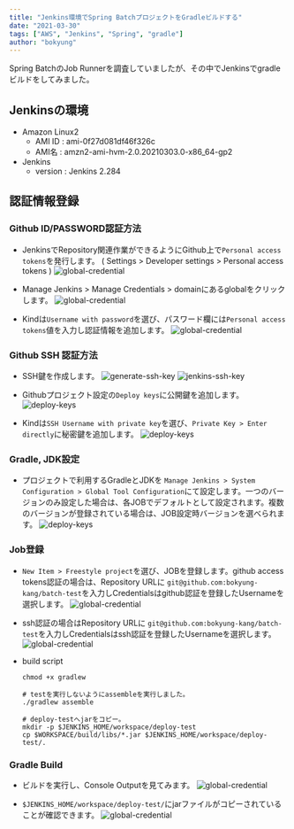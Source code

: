 ```yaml
---
title: "Jenkins環境でSpring BatchプロジェクトをGradleビルドする"
date: "2021-03-30"
tags: ["AWS", "Jenkins", "Spring", "gradle"]
author: "bokyung"
---
```


Spring BatchのJob Runnerを調査していましたが、その中でJenkinsでgradleビルドをしてみました。

## Jenkinsの環境
* Amazon Linux2
  * AMI ID : ami-0f27d081df46f326c
  * AMI名 : amzn2-ami-hvm-2.0.20210303.0-x86_64-gp2
* Jenkins
  * version : Jenkins 2.284

## 認証情報登録
### Github ID/PASSWORD認証方法
* JenkinsでRepository関連作業ができるようにGithub上で`Personal access tokens`を発行します。 ( Settings > Developer settings > Personal access tokens )
![global-credential](/images/2021/0330/gihhub-personal-access-tokens.png)

* Manage Jenkins > Manage Credentials > domainにあるglobalをクリックします。
![global-credential](/images/2021/0330/global-credential.png)

* Kindは`Username with password`を選び、パスワード欄には`Personal access tokens`値を入力し認証情報を追加します。
![global-credential](/images/2021/0330/github-credential.png)

### Github SSH 認証方法
* SSH鍵を作成します。
![generate-ssh-key](/images/2021/0330/generate-ssh-key.png)
![jenkins-ssh-key](/images/2021/0330/jenkins-ssh-key.png)

* Githubプロジェクト設定の`Deploy keys`に公開鍵を追加します。
![deploy-keys](/images/2021/0330/deploy-keys.png)

* Kindは`SSH Username with private key`を選び、`Private Key > Enter directly`に秘密鍵を追加します。
![deploy-keys](/images/2021/0330/ssh-credential.png)


### Gradle, JDK設定
* プロジェクトで利用するGradleとJDKを `Manage Jenkins > System Configuration > Global Tool Configuration`にて設定します。一つのバージョンのみ設定した場合は、各JOBでデフォルトとして設定されます。複数のバージョンが登録されている場合は、JOB設定時バージョンを選べられます。
![deploy-keys](/images/2021/0330/jenkins-global-tool-configuration.png)

### Job登録
* `New Item > Freestyle project`を選び、JOBを登録します。github access tokens認証の場合は、Repository URLに `git@github.com:bokyung-kang/batch-test`を入力しCredentialsはgithub認証を登録したUsernameを選択します。
![global-credential](/images/2021/0330/build-job-github.png)

* ssh認証の場合はRepository URLに `git@github.com:bokyung-kang/batch-test`を入力しCredentialsはssh認証を登録したUsernameを選択します。
![global-credential](/images/2021/0330/build-job-ssh.png)

* build script
  ```
  chmod +x gradlew

  # testを実行しないようにassembleを実行しました。
  ./gradlew assemble

  # deploy-testへjarをコピー。
  mkdir -p $JENKINS_HOME/workspace/deploy-test
  cp $WORKSPACE/build/libs/*.jar $JENKINS_HOME/workspace/deploy-test/.
  ```

### Gradle Build
* ビルドを実行し、Console Outputを見てみます。
![global-credential](/images/2021/0330/gradle-build.png)

* `$JENKINS_HOME/workspace/deploy-test/`にjarファイルがコピーされていることが確認できます。
![global-credential](/images/2021/0330/build-jar.png)

